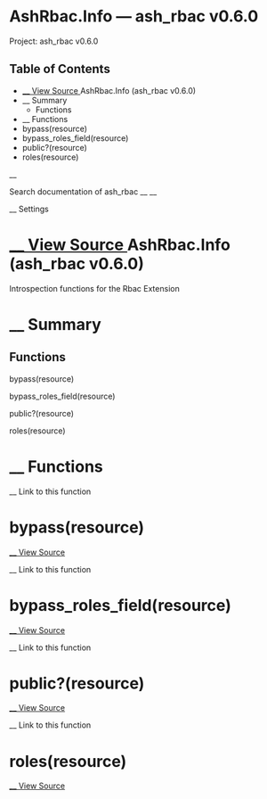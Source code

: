 # AshRbac.Info — ash_rbac v0.6.0

Project: ash_rbac v0.6.0

## Table of Contents

- [ __ View Source ](external_link) AshRbac.Info (ash_rbac v0.6.0)
- __ Summary
  - Functions
- __ Functions
- bypass(resource)
- bypass_roles_field(resource)
- public?(resource)
- roles(resource)

__

Search documentation of ash_rbac __ __

__ Settings

#  [ __ View Source ](external_link) AshRbac.Info (ash_rbac v0.6.0)

Introspection functions for the Rbac Extension

#  __ Summary

##  Functions

bypass(resource)

bypass_roles_field(resource)

public?(resource)

roles(resource)

#  __ Functions

__ Link to this function

# bypass(resource)

[ __ View Source ](external_link)

__ Link to this function

# bypass_roles_field(resource)

[ __ View Source ](external_link)

__ Link to this function

# public?(resource)

[ __ View Source ](external_link)

__ Link to this function

# roles(resource)

[ __ View Source ](external_link)
